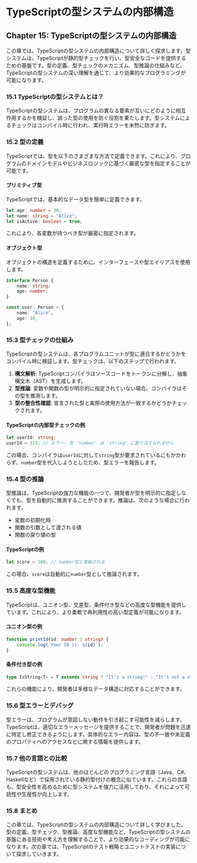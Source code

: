 # TypeScriptの型システムの内部構造

## Chapter 15: TypeScriptの型システムの内部構造

この章では、TypeScriptの型システムの内部構造について詳しく探求します。型システムは、TypeScriptが静的型チェックを行い、型安全なコードを提供するための基盤です。型の定義、型チェックのメカニズム、型推論の仕組みなど、TypeScriptの型システムの深い理解を通じて、より効果的なプログラミングが可能になります。

### 15.1 TypeScriptの型システムとは？

TypeScriptの型システムは、プログラムの異なる要素が互いにどのように相互作用するかを検証し、誤った型の使用を防ぐ役割を果たします。型システムによるチェックはコンパイル時に行われ、実行時エラーを未然に防ぎます。

### 15.2 型の定義

TypeScriptでは、型を以下のさまざまな方法で定義できます。これにより、プログラムのドメインモデルやビジネスロジックに基づく厳密な型を指定することが可能です。

#### プリミティブ型

TypeScriptでは、基本的なデータ型を簡単に定義できます。

```typescript
let age: number = 30;
let name: string = "Alice";
let isActive: boolean = true;
```

これにより、各変数が持つべき型が厳密に指定されます。

#### オブジェクト型

オブジェクトの構造を定義するために、インターフェースや型エイリアスを使用します。

```typescript
interface Person {
    name: string;
    age: number;
}

const user: Person = {
    name: "Alice",
    age: 30,
};
```

### 15.3 型チェックの仕組み

TypeScriptの型システムは、各プログラムユニットが型に適合するかどうかをコンパイル時に検証します。型チェックは、以下のステップで行われます。

1. **構文解析**: TypeScriptコンパイラはソースコードをトークンに分解し、抽象構文木（AST）を生成します。
2. **型推論**: 変数や関数の型が明示的に指定されていない場合、コンパイラはその型を推測します。
3. **型の整合性確認**: 宣言された型と実際の使用方法が一致するかどうかチェックされます。

#### TypeScriptの内部型チェックの例

```typescript
let userId: string;
userId = 123; // エラー: 型 'number' は 'string' に割り当てられません
```

この場合、コンパイラは`userId`に対して`string`型が要求されているにもかかわらず、`number`型を代入しようとしたため、型エラーを報告します。

### 15.4 型の推論

型推論は、TypeScriptの強力な機能の一つで、開発者が型を明示的に指定しなくても、型を自動的に推測することができます。推論は、次のような場合に行われます。

- 変数の初期化時
- 関数の引数として渡される値
- 関数の戻り値の型

#### TypeScriptの例

```typescript
let score = 100; // number型と推論される
```

この場合、`score`は自動的に`number`型として推論されます。

### 15.5 高度な型機能

TypeScriptは、ユニオン型、交差型、条件付き型などの高度な型機能を提供しています。これにより、より柔軟で再利用性の高い型定義が可能になります。

#### ユニオン型の例

```typescript
function printId(id: number | string) {
    console.log(`Your ID is: ${id}`);
}
```

#### 条件付き型の例

```typescript
type IsString<T> = T extends string ? "It's a string!" : "It's not a string.";
```

これらの機能により、開発者は多様なデータ構造に対応することができます。

### 15.6 型エラーとデバッグ

型エラーは、プログラムが意図しない動作を引き起こす可能性を減らします。TypeScriptは、適切なエラーメッセージを提供することで、開発者が問題を迅速に特定し修正できるようにします。具体的なエラー内容は、型の不一致や未定義のプロパティへのアクセスなどに関する情報を提供します。

### 15.7 他の言語との比較

TypeScriptの型システムは、他のほとんどのプログラミング言語（Java、C#、Haskellなど）で採用されている静的型付けの概念に似ています。これらの言語も、型安全性を高めるために型システムを強力に活用しており、それによって可読性や生産性が向上します。

### 15.8 まとめ

この章では、TypeScriptの型システムの内部構造について詳しく学びました。型の定義、型チェック、型推論、高度な型機能など、TypeScriptの型システムの基盤にある技術や考え方を理解することで、より効果的なコーディングが可能になります。次の章では、TypeScriptのテスト戦略とユニットテストの実装について探求していきます。

